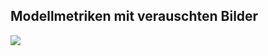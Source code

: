## Modellmetriken mit verauschten Bilder
![](https://asset.cml.dev/9a61c2dd7f478ee94f7f2c0c27ca2a46841d62a6?cml=png)
